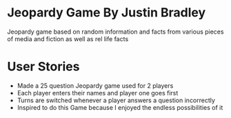 # Jeopardy Game By Justin Bradley
Jeopardy game based on random information and facts from various pieces of media and fiction as well as
rel life facts
# User Stories
- Made a 25 question Jeopardy game used for 2 players
- Each player enters their names and player one goes first
- Turns are switched whenever a player answers a question incorrectly
- Inspired to do this Game because I enjoyed the endless possibilities of it
